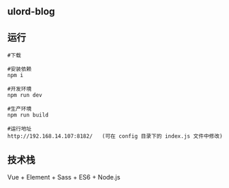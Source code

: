 ﻿## ulord-blog



## 运行

```
#下载

#安装依赖
npm i

#开发环境
npm run dev

#生产环境
npm run build

#运行地址
http://192.168.14.107:8182/   (可在 config 目录下的 index.js 文件中修改)

```
## 技术栈
Vue + Element + Sass + ES6 + Node.js





